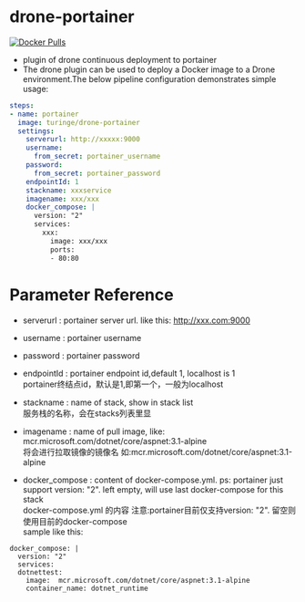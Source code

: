 # drone-portainer
[![Docker Pulls](https://img.shields.io/docker/pulls/lginc/drone-portainer.svg)](https://hub.docker.com/r/lginc/drone-portainer/)
+ plugin of drone continuous deployment to portainer
+ The drone plugin can be used to deploy a Docker image to a Drone environment.The below pipeline configuration demonstrates simple usage:

```yaml
steps:
- name: portainer
  image: turinge/drone-portainer
  settings:
    serverurl: http://xxxxx:9000
    username: 
      from_secret: portainer_username
    password:
      from_secret: portainer_password
    endpointId: 1
    stackname: xxxservice
    imagename: xxx/xxx
    docker_compose: |
      version: "2"
      services:
        xxx:
          image: xxx/xxx
          ports:
          - 80:80
```
# Parameter Reference

+ serverurl
: portainer server url. like this: http://xxx.com:9000

+ username
: portainer username

+ password
: portainer password

+ endpointId
: portainer endpoint id,default 1, localhost is 1 <br> portainer终结点id，默认是1,即第一个，一般为localhost

+ stackname
: name of stack, show in stack list <br> 服务栈的名称，会在stacks列表里显

+ imagename
: name of pull image, like: mcr.microsoft.com/dotnet/core/aspnet:3.1-alpine <br> 将会进行拉取镜像的镜像名 如:mcr.microsoft.com/dotnet/core/aspnet:3.1-alpine

+ docker_compose
: content of docker-compose.yml. ps: portainer just support version: "2". left empty, will use last docker-compose for this stack <br> docker-compose.yml 的内容 注意:portainer目前仅支持version: "2". 留空则使用目前的docker-compose <br>
sample like this:<br>
```
docker_compose: |
  version: "2"
  services:
  dotnettest:
    image:  mcr.microsoft.com/dotnet/core/aspnet:3.1-alpine
    container_name: dotnet_runtime
```

